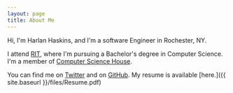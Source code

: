 ```yaml
---
layout: page
title: About Me
---
```


Hi, I'm Harlan Haskins, and I'm a software Engineer in Rochester, NY.

I attend [RIT](http://www.rit.edu), where I'm pursuing a Bachelor's 
degree in Computer Science. I'm a member of
[Computer Science House](http://csh.rit.edu).

You can find me on [Twitter](http://twitter.com/harlanhaskins) and on 
[GitHub](http://github.com/harlanhaskins). My resume is available 
[here.]({{ site.baseurl }}/files/Resume.pdf)
